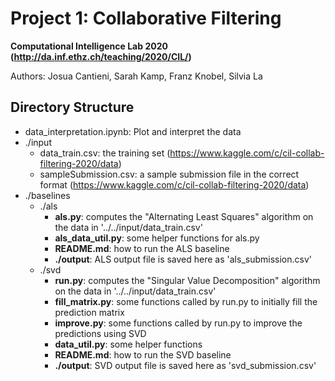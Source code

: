 # Project 1: Collaborative Filtering

**Computational Intelligence Lab 2020 (http://da.inf.ethz.ch/teaching/2020/CIL/)**

Authors: Josua Cantieni, Sarah Kamp, Franz Knobel, Silvia La

## Directory Structure

- data_interpretation.ipynb: Plot and interpret the data
- ./input
    - data_train.csv: the training set (https://www.kaggle.com/c/cil-collab-filtering-2020/data)
    - sampleSubmission.csv: a sample submission file in the correct format (https://www.kaggle.com/c/cil-collab-filtering-2020/data)
- ./baselines
    - ./als
        - **als.py**: computes the "Alternating Least Squares" algorithm on the data in '../../input/data_train.csv'
        - **als_data_util.py**: some helper functions for als.py
        - **README.md**: how to run the ALS baseline
        - **./output**: ALS output file is saved here as 'als_submission.csv'
    - ./svd
        - **run.py**: computes the "Singular Value Decomposition" algorithm on the data in '../../input/data_train.csv'
        - **fill_matrix.py**: some functions called by run.py to initially fill the prediction matrix
        - **improve.py**: some functions called by run.py to improve the predictions using SVD
        - **data_util.py**: some helper functions
        - **README.md**: how to run the SVD baseline
        - **./output**: SVD output file is saved here as 'svd_submission.csv'
